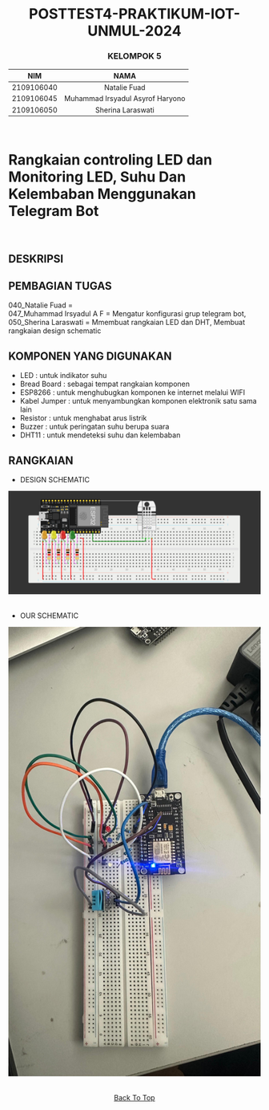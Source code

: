 <a name="top"></a>

<div align="center">  

# POSTTEST4-PRAKTIKUM-IOT-UNMUL-2024

### KELOMPOK 5

| NIM | NAMA |
|------------|:----------------------:|
| 2109106040 | Natalie Fuad |
| 2109106045 | Muhammad Irsyadul Asyrof Haryono |
| 2109106050 | Sherina Laraswati |
<br>
</div>



# Rangkaian controling LED dan Monitoring LED, Suhu Dan Kelembaban Menggunakan Telegram Bot
<br>

## DESKRIPSI


## PEMBAGIAN TUGAS

040_Natalie Fuad       = 
<br>
047_Muhammad Irsyadul A F  = Mengatur konfigurasi grup telegram bot, 
<br>
050_Sherina Laraswati  = Mmembuat rangkaian LED dan DHT, Membuat rangkaian design schematic


## KOMPONEN YANG DIGUNAKAN
- LED : untuk indikator suhu
- Bread Board : sebagai tempat rangkaian komponen
- ESP8266 : untuk menghubugkan komponen ke internet melalui WIFI
- Kabel Jumper : untuk menyambungkan komponen elektronik satu sama lain
- Resistor : untuk menghabat arus listrik
- Buzzer : untuk peringatan suhu berupa suara
- DHT11 : untuk mendeteksi suhu dan kelembaban


## RANGKAIAN

- DESIGN SCHEMATIC
<div align="center">
  
<img src="https://github.com/Natalieefd/posttest4-praktikum-iot-unmul/blob/main/Rangkaian%20Schematic/Rangkaian%20Schematic.png">

</div>

<br>
  
- OUR SCHEMATIC
<div align="center">

<img src="https://github.com/Natalieefd/posttest4-praktikum-iot-unmul/blob/main/Rangkaian%20Schematic/rangkaian.jpg">

</div>

<br>
  
<div align="center">

  [Back To Top](top)

</div>

